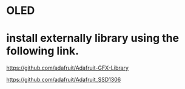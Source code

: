 # OLED
# install externally library using the following link.

https://github.com/adafruit/Adafruit-GFX-Library

https://github.com/adafruit/Adafruit_SSD1306
